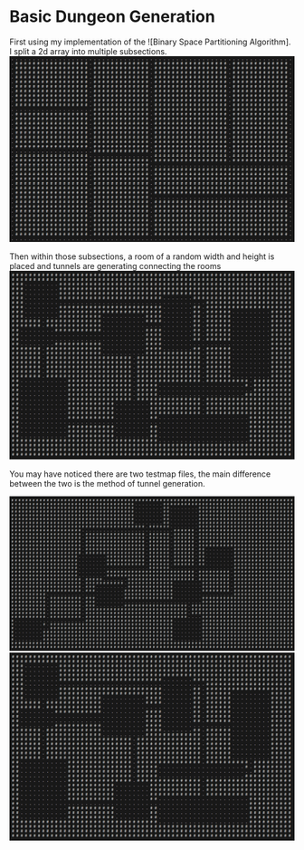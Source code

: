 # Basic Dungeon Generation
First using my implementation of the ![Binary Space Partitioning Algorithm]. I split a 2d array into multiple subsections.<br />
![](https://github.com/TeMyls/Miscellaneous-/blob/main/Basic%20Dungeon%20Generation/BSPsubdivisions2.PNG)<br />

Then within those subsections, a room of a random width and height is placed and tunnels are generating connecting the rooms<br />
![](https://github.com/TeMyls/Miscellaneous-/blob/main/Basic%20Dungeon%20Generation/generatedmap2.PNG)<br />

You may have noticed there are two testmap files, the main difference between the two is the method of tunnel generation.<br />


![](https://github.com/TeMyls/Miscellaneous-/blob/main/Basic%20Dungeon%20Generation/generatedmap.PNG)
![](https://github.com/TeMyls/Miscellaneous-/blob/main/Basic%20Dungeon%20Generation/generatedmap2.PNG)
